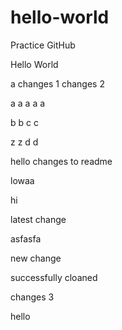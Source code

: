 # hello-world
Practice GitHub

Hello World

a
changes 1
changes 2

a
a
a
a
a

b
b
c
c

z
z
d
d

hello changes to readme

lowaa

hi

latest change

asfasfa

new change 

successfully cloaned

changes 3

hello
